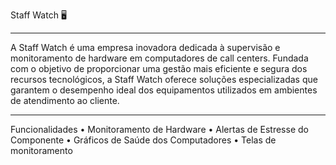 Staff Watch 🖥
______________________________________________________________________________________________________________________________________________________________________________________________

A Staff Watch é uma empresa inovadora dedicada à supervisão e monitoramento de hardware em computadores de call centers. Fundada com o objetivo de proporcionar uma gestão mais eficiente e segura dos recursos tecnológicos, a Staff Watch oferece soluções especializadas que garantem o desempenho ideal dos equipamentos utilizados em ambientes de atendimento ao cliente.

______________________________________________________________________________________________________________________________________________________________________________________________

Funcionalidades
• Monitoramento de Hardware 
• Alertas de Estresse do Componente
• Gráficos de Saúde dos Computadores
• Telas de monitoramento
